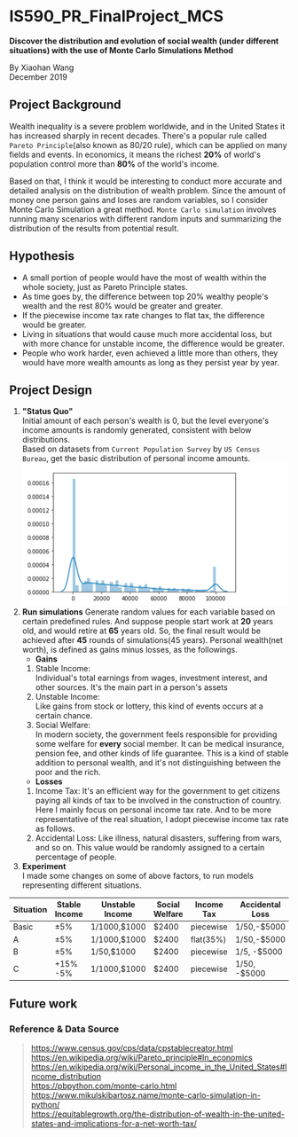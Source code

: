 # IS590_PR_FinalProject_MCS
**Discover the distribution and evolution of social wealth (under different situations) with the use of Monte Carlo Simulations Method**   

By Xiaohan Wang   
December 2019

## Project Background
Wealth inequality is a severe problem worldwide, and in the United States it has increased sharply in recent decades. 
There's a popular rule called `Pareto Principle`(also known as 80/20 rule), which can be applied on many fields and events. 
In economics, it means the richest __20%__ of world's population control more than __80%__ of the world's income.

Based on that, I think it would be interesting to conduct more accurate and detailed analysis on the distribution of wealth problem.
Since the amount of money one person gains and loses are random variables, so I consider Monte Carlo Simulation a great method. 
`Monte Carlo simulation` involves running many scenarios with different random inputs and summarizing the distribution of the results from potential result.

## Hypothesis
* A small portion of people would have the most of wealth within the whole society, just as Pareto Principle states. 
* As time goes by, the difference between top 20% wealthy people's wealth and the rest 80% would be greater and greater.    
* If the piecewise income tax rate changes to flat tax, the difference would be greater.
* Living in situations that would cause much more accidental loss, but with more chance for unstable income, the difference would be greater. 
* People who work harder, even achieved a little more than others, they would have more wealth amounts as long as they persist year by year.

## Project Design 
1. __"Status Quo"__  
    Initial amount of each person's wealth is 0, but the level everyone's income amounts is randomly generated, consistent with below distributions.  
    Based on datasets from `Current Population Survey` by `US Census Bureau`, get the basic distribution of personal income amounts.  
    ![](https://github.com/Root0110/final_project/raw/master/income_distribution.png)   
2. __Run simulations__
Generate random values for each variable based on certain predefined rules.
And suppose people start work at __20__ years old, and would retire at __65__ years old. So, the final result would be achieved after __45__ rounds of simulations(45 years).
Personal wealth(net worth), is defined as gains minus losses, as the followings.
    * __Gains__
    1. Stable Income:  
       Individual's total earnings from wages, investment interest, and other sources. It's the main part in a person's assets
    2. Unstable Income:  
       Like gains from stock or lottery, this kind of events occurs at a certain chance.
    3. Social Welfare:  
       In modern society, the government feels responsible for providing some welfare for __every__ social member. 
       It can be medical insurance, pension fee, and other kinds of life guarantee. 
       This is a kind of stable addition to personal wealth, and it's not distinguishing between the poor and the rich.       
    * __Losses__
    1. Income Tax:
       It's an efficient way for the government to get citizens paying all kinds of tax to be involved in the construction of country. 
       Here I mainly focus on personal income tax rate. 
       And to be more representative of the real situation, I adopt piecewise income tax rate as follows.
    2. Accidental Loss:
       Like illness, natural disasters, suffering from wars, and so on. This value would be randomly assigned to a certain percentage of people.
3. __Experiment__  
I made some changes on some of above factors, to run models representing different situations.  

| Situation | Stable Income | Unstable Income | Social Welfare | Income Tax | Accidental Loss |
| --- | --- | --- | --- | --- | --- |
| Basic | ±5% | 1/1000,$1000 | $2400 | piecewise | 1/50,-$5000 |
| A | ±5% | 1/1000,$1000 | $2400 | flat(35%) | 1/50,-$5000 |
| B | ±5% | 1/50,$1000 | $2400 | piecewise | 1/5, -$5000 |
| C | +15% -5% | 1/1000,$1000 | $2400 | piecewise | 1/50, -$5000 |

## Future work


### Reference & Data Source
>https://www.census.gov/cps/data/cpstablecreator.html  
>https://en.wikipedia.org/wiki/Pareto_principle#In_economics  
>https://en.wikipedia.org/wiki/Personal_income_in_the_United_States#Income_distribution    
>https://pbpython.com/monte-carlo.html  
>https://www.mikulskibartosz.name/monte-carlo-simulation-in-python/  
>https://equitablegrowth.org/the-distribution-of-wealth-in-the-united-states-and-implications-for-a-net-worth-tax/  
